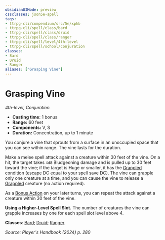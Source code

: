 ```yaml
---
obsidianUIMode: preview
cssclasses: json5e-spell
tags:
- ttrpg-cli/compendium/src/5e/xphb
- ttrpg-cli/spell/class/bard
- ttrpg-cli/spell/class/druid
- ttrpg-cli/spell/class/ranger
- ttrpg-cli/spell/level/4th-level
- ttrpg-cli/spell/school/conjuration
classes:
- Bard
- Druid
- Ranger
aliases: ["Grasping Vine"]
---
```

# Grasping Vine
*4th-level, Conjuration*  


- **Casting time:** 1 bonus
- **Range:** 60 feet
- **Components:** V, S
- **Duration:** Concentration, up to 1 minute

You conjure a vine that sprouts from a surface in an unoccupied space that you can see within range. The vine lasts for the duration.

Make a melee spell attack against a creature within 30 feet of the vine. On a hit, the target takes `4d8` Bludgeoning damage and is pulled up to 30 feet toward the vine; if the target is Huge or smaller, it has the [Grappled](3-Mechanics/CLI/rules/conditions.md#Grappled) condition (escape DC equal to your spell save DC). The vine can grapple only one creature at a time, and you can cause the vine to release a [Grappled](3-Mechanics/CLI/rules/conditions.md#Grappled) creature (no action required).

As a [Bonus Action](3-Mechanics/CLI/rules/variant-rules/bonus-action-xphb.md) on your later turns, you can repeat the attack against a creature within 30 feet of the vine.

**Using a Higher-Level Spell Slot.** The number of creatures the vine can grapple increases by one for each spell slot level above 4.

**Classes**: [Bard](list-spells-classes-bard); [Druid](list-spells-classes-druid); [Ranger](list-spells-classes-ranger)

*Source: Player's Handbook (2024) p. 280*